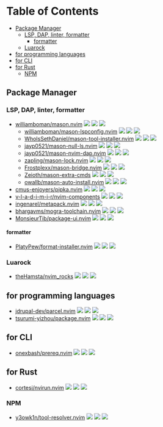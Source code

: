 # Table of Contents

<!-- toc -->

- [Package Manager](#package-manager)
  - [LSP, DAP, linter, formatter](#lsp-dap-linter-formatter)
    - [formatter](#formatter)
  - [Luarock](#luarock)
- [for programming languages](#for-programming-languages)
- [for CLI](#for-cli)
- [for Rust](#for-rust)
  - [NPM](#npm)

<!-- tocstop -->

## Package Manager

### LSP, DAP, linter, formatter

- [williamboman/mason.nvim](https://github.com/williamboman/mason.nvim) ![](https://img.shields.io/github/stars/williamboman/mason.nvim) ![](https://img.shields.io/github/last-commit/williamboman/mason.nvim) ![](https://img.shields.io/github/commit-activity/y/williamboman/mason.nvim)
  - [williamboman/mason-lspconfig.nvim](https://github.com/williamboman/mason-lspconfig.nvim) ![](https://img.shields.io/github/stars/williamboman/mason-lspconfig.nvim) ![](https://img.shields.io/github/last-commit/williamboman/mason-lspconfig.nvim) ![](https://img.shields.io/github/commit-activity/y/williamboman/mason-lspconfig.nvim)
  - [WhoIsSethDaniel/mason-tool-installer.nvim](https://github.com/WhoIsSethDaniel/mason-tool-installer.nvim) ![](https://img.shields.io/github/stars/WhoIsSethDaniel/mason-tool-installer.nvim) ![](https://img.shields.io/github/last-commit/WhoIsSethDaniel/mason-tool-installer.nvim) ![](https://img.shields.io/github/commit-activity/y/WhoIsSethDaniel/mason-tool-installer.nvim)
  - [jayp0521/mason-null-ls.nvim](https://github.com/jayp0521/mason-null-ls.nvim) ![](https://img.shields.io/github/stars/jayp0521/mason-null-ls.nvim) ![](https://img.shields.io/github/last-commit/jayp0521/mason-null-ls.nvim) ![](https://img.shields.io/github/commit-activity/y/jayp0521/mason-null-ls.nvim)
  - [jayp0521/mason-nvim-dap.nvim](https://github.com/jayp0521/mason-nvim-dap.nvim) ![](https://img.shields.io/github/stars/jayp0521/mason-nvim-dap.nvim) ![](https://img.shields.io/github/last-commit/jayp0521/mason-nvim-dap.nvim) ![](https://img.shields.io/github/commit-activity/y/jayp0521/mason-nvim-dap.nvim)
  - [zapling/mason-lock.nvim](https://github.com/zapling/mason-lock.nvim) ![](https://img.shields.io/github/stars/zapling/mason-lock.nvim) ![](https://img.shields.io/github/last-commit/zapling/mason-lock.nvim) ![](https://img.shields.io/github/commit-activity/y/zapling/mason-lock.nvim)
  - [Frostplexx/mason-bridge.nvim](https://github.com/Frostplexx/mason-bridge.nvim) ![](https://img.shields.io/github/stars/Frostplexx/mason-bridge.nvim) ![](https://img.shields.io/github/last-commit/Frostplexx/mason-bridge.nvim) ![](https://img.shields.io/github/commit-activity/y/Frostplexx/mason-bridge.nvim)
  - [Zeioth/mason-extra-cmds](https://github.com/Zeioth/mason-extra-cmds) ![](https://img.shields.io/github/stars/Zeioth/mason-extra-cmds) ![](https://img.shields.io/github/last-commit/Zeioth/mason-extra-cmds) ![](https://img.shields.io/github/commit-activity/y/Zeioth/mason-extra-cmds)
  - [owallb/mason-auto-install.nvim](https://github.com/owallb/mason-auto-install.nvim) ![](https://img.shields.io/github/stars/owallb/mason-auto-install.nvim) ![](https://img.shields.io/github/last-commit/owallb/mason-auto-install.nvim) ![](https://img.shields.io/github/commit-activity/y/owallb/mason-auto-install.nvim)
- [cmus-enjoyers/pipka.nvim](https://github.com/cmus-enjoyers/pipka.nvim) ![](https://img.shields.io/github/stars/cmus-enjoyers/pipka.nvim) ![](https://img.shields.io/github/last-commit/cmus-enjoyers/pipka.nvim) ![](https://img.shields.io/github/commit-activity/y/cmus-enjoyers/pipka.nvim)
- [v-l-a-d-i-m-i-r/nvim-components](https://github.com/v-l-a-d-i-m-i-r/nvim-components) ![](https://img.shields.io/github/stars/v-l-a-d-i-m-i-r/nvim-components) ![](https://img.shields.io/github/last-commit/v-l-a-d-i-m-i-r/nvim-components) ![](https://img.shields.io/github/commit-activity/y/v-l-a-d-i-m-i-r/nvim-components)
- [ingenarel/metapack.nvim](https://github.com/ingenarel/metapack.nvim) ![](https://img.shields.io/github/stars/ingenarel/metapack.nvim) ![](https://img.shields.io/github/last-commit/ingenarel/metapack.nvim) ![](https://img.shields.io/github/commit-activity/y/ingenarel/metapack.nvim)
- [bhargavms/mogra-toolchain.nvim](https://github.com/bhargavms/mogra-toolchain.nvim) ![](https://img.shields.io/github/stars/bhargavms/mogra-toolchain.nvim) ![](https://img.shields.io/github/last-commit/bhargavms/mogra-toolchain.nvim) ![](https://img.shields.io/github/commit-activity/y/bhargavms/mogra-toolchain.nvim)
- [MonsieurTib/package-ui.nvim](https://github.com/MonsieurTib/package-ui.nvim) ![](https://img.shields.io/github/stars/MonsieurTib/package-ui.nvim) ![](https://img.shields.io/github/last-commit/MonsieurTib/package-ui.nvim) ![](https://img.shields.io/github/commit-activity/y/MonsieurTib/package-ui.nvim)

#### formatter

- [PlatyPew/format-installer.nvim](https://github.com/PlatyPew/format-installer.nvim) ![](https://img.shields.io/github/stars/PlatyPew/format-installer.nvim) ![](https://img.shields.io/github/last-commit/PlatyPew/format-installer.nvim) ![](https://img.shields.io/github/commit-activity/y/PlatyPew/format-installer.nvim)

### Luarock

- [theHamsta/nvim_rocks](https://github.com/theHamsta/nvim_rocks) ![](https://img.shields.io/github/stars/theHamsta/nvim_rocks) ![](https://img.shields.io/github/last-commit/theHamsta/nvim_rocks) ![](https://img.shields.io/github/commit-activity/y/theHamsta/nvim_rocks)

## for programming languages

- [jdrupal-dev/parcel.nvim](https://github.com/jdrupal-dev/parcel.nvim) ![](https://img.shields.io/github/stars/jdrupal-dev/parcel.nvim) ![](https://img.shields.io/github/last-commit/jdrupal-dev/parcel.nvim) ![](https://img.shields.io/github/commit-activity/y/jdrupal-dev/parcel.nvim)
- [tsurumi-yizhou/package.nvim](https://github.com/tsurumi-yizhou/package.nvim) ![](https://img.shields.io/github/stars/tsurumi-yizhou/package.nvim) ![](https://img.shields.io/github/last-commit/tsurumi-yizhou/package.nvim) ![](https://img.shields.io/github/commit-activity/y/tsurumi-yizhou/package.nvim)

## for CLI

- [onexbash/prereq.nvim](https://github.com/onexbash/prereq.nvim) ![](https://img.shields.io/github/stars/onexbash/prereq.nvim) ![](https://img.shields.io/github/last-commit/onexbash/prereq.nvim) ![](https://img.shields.io/github/commit-activity/y/onexbash/prereq.nvim)

## for Rust

- [cortesi/nvirun.nvim](https://github.com/cortesi/nvirun.nvim) ![](https://img.shields.io/github/stars/cortesi/nvirun.nvim) ![](https://img.shields.io/github/last-commit/cortesi/nvirun.nvim) ![](https://img.shields.io/github/commit-activity/y/cortesi/nvirun.nvim)

### NPM

- [y3owk1n/tool-resolver.nvim](https://github.com/y3owk1n/tool-resolver.nvim) ![](https://img.shields.io/github/stars/y3owk1n/tool-resolver.nvim) ![](https://img.shields.io/github/last-commit/y3owk1n/tool-resolver.nvim) ![](https://img.shields.io/github/commit-activity/y/y3owk1n/tool-resolver.nvim)

